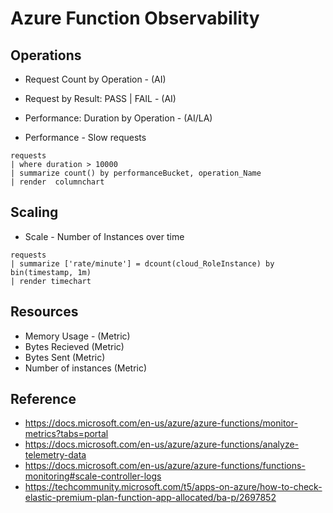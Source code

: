 # Azure Function Observability

## Operations

- Request Count by Operation - (AI)
- Request by Result: PASS | FAIL - (AI)
- Performance: Duration by Operation - (AI/LA)

- Performance - Slow requests 

```kql
requests
| where duration > 10000
| summarize count() by performanceBucket, operation_Name
| render  columnchart 
```


## Scaling

- Scale - Number of Instances over time

```kql
requests
| summarize ['rate/minute'] = dcount(cloud_RoleInstance) by bin(timestamp, 1m)
| render timechart
```



## Resources

- Memory Usage - (Metric)
- Bytes Recieved (Metric)
- Bytes Sent (Metric)
- Number of instances (Metric)

## Reference

- https://docs.microsoft.com/en-us/azure/azure-functions/monitor-metrics?tabs=portal
- https://docs.microsoft.com/en-us/azure/azure-functions/analyze-telemetry-data
- https://docs.microsoft.com/en-us/azure/azure-functions/functions-monitoring#scale-controller-logs
- https://techcommunity.microsoft.com/t5/apps-on-azure/how-to-check-elastic-premium-plan-function-app-allocated/ba-p/2697852

